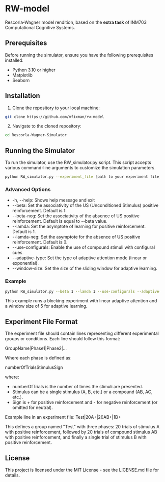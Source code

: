 # RW-model

Rescorla-Wagner model rendition, based on the **extra task** of INM703 Computational Cognitive Systems.

## Prerequisites

Before running the simulator, ensure you have the following prerequisites installed:

- Python 3.10 or higher
- Matplotlib
- Seaborn

## Installation

1. Clone the repository to your local machine:

```bash
git clone https://github.com/mfixman/rw-model
```

2. Navigate to the cloned repository:

```bash
cd Rescorla-Wagner-Simulator
```

## Running the Simulator

To run the simulator, use the RW_simulator.py script. This script accepts various command-line arguments to customize the simulation parameters.

```bash
python RW_simulator.py --experiment_file [path to your experiment file]
```

### Advanced Options
- -h, --help: Shows help message and exit
- --beta: Set the associativity of the US (Unconditioned Stimulus) positive reinforcement. Default is 1.
- --beta-neg: Set the associativity of the absence of US positive reinforcement. Default is equal to --beta value.
- --lamda: Set the asymptote of learning for positive reinforcement. Default is 1.
- --lamda-neg: Set the asymptote for the absence of US positive reinforcement. Default is 0.
- --use-configurals: Enable the use of compound stimuli with configural cues.
- --adaptive-type: Set the type of adaptive attention mode (linear or exponential).
- --window-size: Set the size of the sliding window for adaptive learning.

### Example
```bash
python RW_simulator.py --beta 1 --lamda 1 --use-configurals --adaptive-type linear --window-size 5 --experiment_file Blocking.rw
```
This example runs a blocking experiment with linear adaptive attention and a window size of 5 for adaptive learning.

## Experiment File Format
The experiment file should contain lines representing different experimental groups or conditions. Each line should follow this format:

GroupName|Phase1|Phase2|...

Where each phase is defined as:

numberOfTrialsStimulusSign

where:

- numberOfTrials is the number of times the stimuli are presented.
- Stimulus can be a single stimulus (A, B, etc.) or a compound (AB, AC, etc.).
- Sign is + for positive reinforcement and - for negative reinforcement (or omitted for neutral).

Example line in an experiment file:
Test|20A+|20AB+|1B+

This defines a group named "Test" with three phases: 20 trials of stimulus A with positive reinforcement, followed by 20 trials of compound stimulus AB with positive reinforcement, and finally a single trial of stimulus B with positive reinforcement.

## License
This project is licensed under the MIT License - see the LICENSE.md file for details.





